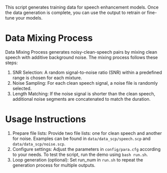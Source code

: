 This script generates training data for speech enhancement models. Once the data generation is complete, you can use the output to retrain or fine-tune your models.

# Data Mixing Process
Data Mixing Process generates noisy-clean-speech pairs by mixing clean speech with additive background noise. The mixing process follows these steps:
1. SNR Selection: A random signal-to-noise ratio (SNR) within a predefined range is chosen for each mixture.
2. Noise Sampling: For each clean speech signal, a noise file is randomly selected.
3. Length Matching: If the noise signal is shorter than the clean speech, additional noise segments are concatenated to match the duration.

# Usage Instructions
1. Prepare file lists: Provide two file lists: one for clean speech and another for noise. Examples can be found in `data/data_scp/speech.scp` and `data/data_scp/noise.scp`.
2. Configure settings: Adjust the parameters in `config/para.cfg` according to your needs. To test the script, run the demo using `bash run.sh`.
3. Loop generation (optional): Set run_num in `run.sh` to repeat the generation process for multiple outputs.
